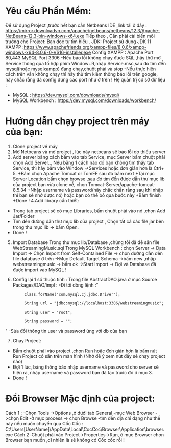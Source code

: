 # Yêu cầu Phần Mềm:
  Để sử dụng Project ,trước hết bạn cần Netbeans IDE ,link tải ở đây : 
    https://mirror.downloadvn.com/apache/netbeans/netbeans/12.3/Apache-NetBeans-12.3-bin-windows-x64.exe
  Tiếp theo , Cần phải cài biến môi trường cho Project: Bạn đọc tự tìm hiểu .
  JDK: Project sử dụng JDK 11 
  XAMPP :https://www.apachefriends.org/xampp-files/8.0.6/xampp-windows-x64-8.0.6-0-VS16-installer.exe
  Config XAMPP : Apache Port 80,443
                MySQL Port 3306
  -Nếu báo lỗi không chạy được SQL ,hãy thử mở Service thông qua tổ hợp phím Window+R,nhập Service.msc,sau đó tìm đến mysql(hoặc mysqlxampp) đang chạy,chuột phải và stop
  -Nếu thực hiện cách trên vẫn không chạy thì hãy thử tìm kiếm thông báo lỗi trên google, hãy chắc rằng đã config đúng các port như ở trên !
  Hệ quản trị cơ sở dữ liệu : 
  + MySQL : https://dev.mysql.com/downloads/mysql/
  + MySQL Workbench : https://dev.mysql.com/downloads/workbench/
# Hướng dẫn chạy project trên máy của bạn:
1. Clone project về máy
2. Mở Netbeans và mở project , lúc này netbeans sẽ báo lỗi do thiếu server
3. Add server bằng cách bấm vào tab Service, mục Server bấm chuột phải chọn Add Server...
Nếu bằng 1 cách nào đó bạn không tìm thấy tab Service, thì hãy bấm vào Window ->Services hoặc đơn giản hơn là Ctrl+ 5.
+Bấm chọn Apache Tomcat or TomEE sau đó bấm next
+Tại mục Server Location bấm chọn browse ,sau đó tìm đến được dẫn thư mục lib của project bạn vừa clone về, chọn Tomcat-Server/apache-tomcat-8.5.34
+Nhập username và password(hãy chăc chắn rằng sau khi nhập thì bạn sẽ nhớ được nó) hoặc bạn có thể bỏ qua bước này
+Bấm finish
+Done !
4.Add library cần thiết:
- Trong tab project sẽ có mục Libraries, bấm chuột phải vào nó ,chọn Add Jar/Folder
- Tìm đến đường dẫn thư mục lib của project , Chọn tất cả các file jar bên trong thư mục lib -> bấm Open.
- Done !
5. Import Database
  Trong thư mục lib/Database ,chúng tôi đã để sẵn file WebStreamingMusic.sql
  Trong MySQL Workbench : chọn Server -> Data Import -> Chọn Import from Self-Contained File -> chọn đường dẫn đến file database ở trên
  ->Mục Default Target Schema ->bấm new ,nhập webstreamingmusic -> bấm ok ->Start Import
  -> Đợi và Database đã được import vào MySQL !
6. Config lại 1 số thuộc tính :
  Trong file AbstractDAO.java ở mục Source Packages/DAO/impl :
    -Đi tới dòng lệnh :"

            Class.forName("com.mysql.cj.jdbc.Driver");

            String url = "jdbc:mysql://localhost:3306/webstreamingmusic";

            String user = "root";

            String password = ""; 
"
    -Sửa đổi thông tin user và password ứng với db của bạn
    
7. Chạy Project:
- Bấm chuột phải vào project ,chọn Run hoặc đơn giản hơn là bấm nút Run Project có sẵn trên màn hình (Nhớ để ý xem nút đấy sẽ chạy project nào)
- Đợi 1 lúc, bảng thông báo nhập username và password cho server sẽ hiện ra, nhập username và password bạn đã tạo trước đó ở mục 3.
- Done !


# Đổi Browser Mặc định của project:
Cách 1 : -Chọn Tools ->Options ,ở dưới tab General 
-mục Web Browser ->chọn Edit
-ở mục process -> chọn Browse
-tìm đến địa chỉ dạng như thế này nếu muốn chuyển qua Cốc Cốc : C:\Users\[UserName]\AppData\Local\CocCoc\Browser\Application\browser.exe
Cách 2 :Chuột phải vào Project->Properties->Run, ở mục Browser chọn Browser bạn muốn ,dĩ nhiên là sẽ không có Cốc cốc rồi !

